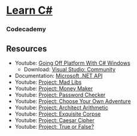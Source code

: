 # [Learn C#](https://www.codecademy.com/learn/learn-c-sharp)
### Codecademy

## Resources
* Youtube: [Going Off Platform With C# Windows](https://www.youtube.com/watch?v=rlgBGfHu6XA)
  * Download: [Visual Studio: Community](https://visualstudio.microsoft.com/downloads/)
* Documentation: [Microsoft .NET API](https://docs.microsoft.com/en-us/dotnet/api)
* Youtube: [Project: Mad Libs](https://www.youtube.com/watch?v=yVAxbEW9ej4)
* Youtube: [Project: Money Maker](https://www.youtube.com/watch?v=O6YGUo3HCfE)
* Youtube: [Project: Password Checker](https://www.youtube.com/watch?v=U_rcOw1aNHo)
* Youtube: [Project: Choose Your Own Adventure](https://www.youtube.com/watch?v=HeYCX8Yqc2M)
* Youtube: [Project: Architect Arithmetic](https://www.youtube.com/watch?v=a3NaiX0rUT8)
* Youtube: [Project: Exquisite Corpse](https://www.youtube.com/watch?v=35wIwRKT9XI)
* Youtube: [Project: Caesar Cipher](https://www.youtube.com/watch?v=dcZ4eMTc8GU)
* Youtube: [Project: True or False?](https://www.youtube.com/watch?v=_iVIviVh4yI)
